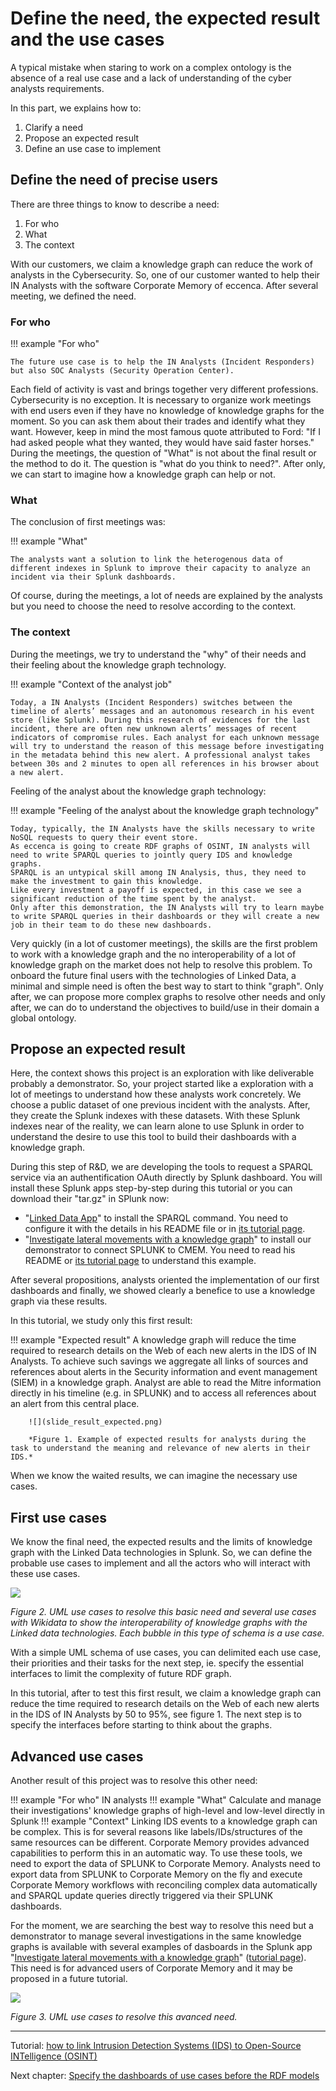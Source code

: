 # Define the need, the expected result and the use cases

A typical mistake when staring to work on a complex ontology is the absence of a real use case and a lack of understanding of the cyber analysts requirements.

In this part, we explains how to:

1. Clarify a need
2. Propose an expected result
3. Define an use case to implement

## Define the need of precise users

There are three things to know to describe a need:

1. For who
2. What
3. The context

With our customers, we claim a knowledge graph can reduce the work of analysts in the Cybersecurity. So, one of our customer wanted to help their IN Analysts with the software Corporate Memory of eccenca.
After several meeting, we defined the need.

### For who

!!! example "For who"

    The future use case is to help the IN Analysts (Incident Responders) but also SOC Analysts (Security Operation Center).

Each field of activity is vast and brings together very different professions. Cybersecurity is no exception. It is necessary to organize work meetings with end users even if they have no knowledge of knowledge graphs for the moment. So you can ask them about their trades and identify what they want. However, keep in mind the most famous quote attributed to Ford: "If I had asked people what they wanted, they would have said faster horses." During the meetings, the question of "What" is not about the final result or the method to do it. The question is "what do you think to need?". After only, we can start to imagine how a knowledge graph can help or not.

### What

The conclusion of first meetings was:

!!! example "What"

    The analysts want a solution to link the heterogenous data of different indexes in Splunk to improve their capacity to analyze an incident via their Splunk dashboards.

Of course, during the meetings, a lot of needs are explained by the analysts but you need to choose the need to resolve according to the context.

### The context

During the meetings, we try to understand the "why" of their needs and their feeling about the knowledge graph technology.

!!! example "Context of the analyst job"

    Today, a IN Analysts (Incident Responders) switches between the timeline of alerts’ messages and an autonomous research in his event store (like Splunk). During this research of evidences for the last incident, there are often new unknown alerts’ messages of recent indicators of compromise rules. Each analyst for each unknown message will try to understand the reason of this message before investigating in the metadata behind this new alert. A professional analyst takes between 30s and 2 minutes to open all references in his browser about a new alert.

Feeling of the analyst about the knowledge graph technology:

!!! example "Feeling of the analyst about the knowledge graph technology"

    Today, typically, the IN Analysts have the skills necessary to write NoSQL requests to query their event store.
    As eccenca is going to create RDF graphs of OSINT, IN analysts will need to write SPARQL queries to jointly query IDS and knowledge graphs.
    SPARQL is an untypical skill among IN Analysis, thus, they need to make the investment to gain this knowledge.
    Like every investment a payoff is expected, in this case we see a significant reduction of the time spent by the analyst.
    Only after this demonstration, the IN Analysts will try to learn maybe to write SPARQL queries in their dashboards or they will create a new job in their team to do these new dashboards.

Very quickly (in a lot of customer meetings), the skills are the first problem to work with a knowledge graph and the no interoperability of a lot of knowledge graph on the market does not help to resolve this problem. To onboard the future final users with the technologies of Linked Data, a minimal and simple need is often the best way to start to think "graph". Only after, we can propose more complex graphs to resolve other needs and only after, we can do to understand the objectives to build/use in their domain a global ontology.

## Propose an expected result

Here, the context shows this project is an exploration with like deliverable probably a demonstrator. So, your project started like a exploration with a lot of meetings to understand how these analysts work concretely. We choose a public dataset of one previous incident with the analysts. After, they create the Splunk indexes with these datasets. With these Splunk indexes near of the reality, we can learn alone to use Splunk in order to understand the desire to use this tool to build their dashboards with a knowledge graph.

During this step of R&D, we are developing the tools to request a SPARQL service via an authentification OAuth directly by Splunk dashboard. You will install these Splunk apps step-by-step during this tutorial or you can download their "tar.gz" in SPlunk now:

- "[Linked Data App](../link-IDS-event-to-KG/eccenca_commands.tar.gz)" to install the SPARQL command. You need to configure it with the details in his README file or in [its tutorial page](../link-IDS-event-to-KG/index.md).
- "[Investigate lateral movements with a knowledge graph](../link-IDS-event-to-KG-via-cmem/eccenca_poc_investigate.tar.gz)" to install our demonstrator to connect SPLUNK to CMEM. You need to read his README or [its tutorial page](../link-IDS-event-to-KG/index.md) to understand this example.

After several propositions, analysts oriented the implementation of our first dashboards and finally, we showed clearly a benefice to use a knowledge graph via these results.

In this tutorial, we study only this first result:

!!! example "Expected result"
        A knowledge graph will reduce the time required to research details on the Web of each new alerts in the IDS of IN Analysts.
        To achieve such savings we aggregate all links of sources and references about alerts in the Security information and event management (SIEM) in a knowledge graph.
        Analyst are able to read the Mitre information directly in his timeline (e.g. in SPLUNK) and to access all references about an alert from this central place.

        ![](slide_result_expected.png)

        *Figure 1. Example of expected results for analysts during the task to understand the meaning and relevance of new alerts in their IDS.*

When we know the waited results, we can imagine the necessary use cases.

## First use cases

We know the final need, the expected results and the limits of knowledge graph with the Linked Data technologies in Splunk. So, we can define the probable use cases to implement and all the actors who will interact with these use cases.

![](basic_use_cases.png)

*Figure 2. UML use cases to resolve this basic need and several use cases with Wikidata to show the interoperability of knowledge graphs with the Linked data technologies. Each bubble in this type of schema is a use case.*

With a simple UML schema of use cases, you can delimited each use case, their priorities and their tasks for the next step, ie. specify the essential interfaces to limit the complexity of future RDF graph.

In this tutorial, after to test this first result, we claim a knowledge graph can reduce the time required to research details on the Web of each new alerts in the IDS of IN Analysts by 50 to 95%, see figure 1. The next step is to specify the interfaces before starting to think about the graphs.

## Advanced use cases

Another result of this project was to resolve this other need:

!!! example "For who"
        IN analysts
!!! example "What"
        Calculate and manage their investigations' knowledge graphs of high-level and low-level directly in Splunk
!!! example "Context"
        Linking IDS events to a knowledge graph can be complex.
        This is for several reasons like labels/IDs/structures of the same resources can be different.
        Corporate Memory provides advanced capabilities to perform this in an automatic way.
        To use these tools, we need to export the data of SPLUNK to Corporate Memory.
        Analysts need to export data from SPLUNK to Corporate Memory on the fly and execute Corporate Memory workflows with reconciling complex data automatically and SPARQL update queries directly triggered via their SPLUNK dashboards.

 For the moment, we are searching the best way to resolve this need but a demonstrator to manage several investigations in the same knowledge graphs is available with several examples of dasboards in the Splunk app "[Investigate lateral movements with a knowledge graph](../link-IDS-event-to-KG-via-cmem/eccenca_poc_investigate.tar.gz)" ([tutorial page](../link-IDS-event-to-KG/index.md)). This need is for advanced users of Corporate Memory and it may be proposed in a future tutorial.

![](advanced_use_cases.png)

*Figure 3. UML use cases to resolve this avanced need.*

---

Tutorial: [how to link Intrusion Detection Systems (IDS) to Open-Source INTelligence (OSINT)](../index.md)

Next chapter: [Specify the dashboards of use cases before the RDF models](../define-the-interfaces/index.md)

